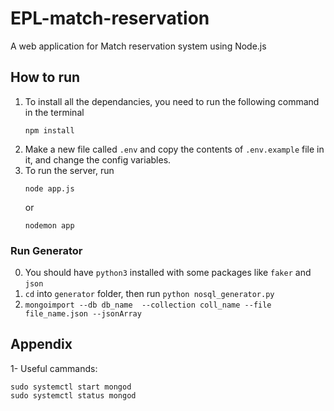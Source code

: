 # EPL-match-reservation
A web application for Match reservation system using Node.js

## How to run
1. To install all the dependancies, you need to run the following command in the terminal  
    ```shell
    npm install
    ```
2. Make a new file called `.env` and copy the contents of `.env.example` file in it, and change the config variables.
3. To run the server, run  
    ```shell
    node app.js
    ```  
    or
    ```
    nodemon app
    ```
### Run Generator
0. You should have `python3` installed with some packages like `faker` and `json` 
1. `cd` into `generator` folder, then run `python nosql_generator.py`
2. `mongoimport --db db_name  --collection coll_name --file file_name.json --jsonArray`

## Appendix
1- Useful cammands:

    sudo systemctl start mongod
    sudo systemctl status mongod
    
